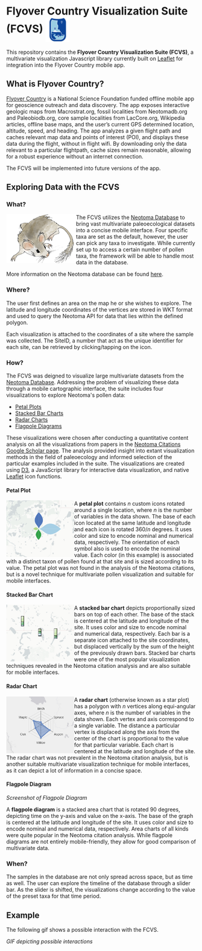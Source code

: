 # Flyover Country Visualization Suite (FCVS) <img align="center" src="images/FCLogo.png"/> 

This repository contains the **Flyover Country Visualization Suite (FCVS)**, a multivariate visualization Javascript library currently built on [Leaflet](http://leafletjs.com/) for integration into the Flyover Country mobile app.

## What is Flyover Country?

[Flyover Country](http://fc.umn.edu/)  is a National Science Foundation funded offline mobile app for geoscience outreach and data discovery. The app exposes interactive geologic maps from Macrostrat.org, fossil localities from Neotomadb.org and Paleobiodb.org, core sample localities from LacCore.org, Wikipedia articles, offline base maps, and the user’s current GPS determined location, altitude, speed, and heading. The app analyzes a given flight path and caches relevant map data and points of interest (POI), and displays these data during the flight, without in flight wifi. By downloading only the data relevant to a particular flightpath, cache sizes remain reasonable, allowing for a robust experience without an internet connection.

The FCVS will be implemented into future versions of the app.

## Exploring Data with the FCVS

### What?

<img align="left"  src="images/Neotoma.png">

The FCVS utilizes the [Neotoma Database](https://www.neotomadb.org/) to bring vast multivariate paleoecological datasets into a concise mobile interface. Four specific taxa are set as the default, however, the user can pick any taxa to investigate. While currently set up to access a certain number of pollen taxa, the framework will be able to handle most data in the database. 

More information on the Neotoma database can be found [here](https://www.neotomadb.org/about/category/database).

### Where?

The user first defines an area on the map he or she wishes to explore. The latitude and longitude coordinates of the vertices are stored in WKT format and used to query the Neotoma API for data that lies within the defined polygon. 

Each visualization is attached to the coordinates of a site where the sample was collected. The SiteID, a number that act as the unique identifier for each site, can be retrieved by clicking/tapping on the icon.

### How?

The FCVS was deigned to visualize large multivariate datasets from the [Neotoma Database](https://www.neotomadb.org/). Addressing the problem of visualizing these data through a mobile cartographic interface, the suite includes four visualizations to explore Neotoma's pollen data:
* [Petal Plots](#petal-plot)
* [Stacked Bar Charts](#stacked-bar-chart)
* [Radar Charts](#radar-chart)
* [Flagpole Diagrams](#flagpole-diagram)

These visualizations were chosen after conducting a quantitative content analysis on all the visualizations from papers in the [Neotoma Citations Google Scholar page](https://scholar.google.com/citations?user=idoixqkAAAAJ&hl=en). The analysis provided insight into extant visualization methods in the field of paleoecology and informed selection of the particular examples included in the suite. The visualizations are created using [D3](https://github.com/d3/d3), a JavaScript library for interactive data visualization, and native [Leaflet](http://leafletjs.com/) icon functions.

#### Petal Plot

<img align="left"  height=150px width=auto src="images/Petal_Plot_Example.PNG">

A **petal plot** contains *n* custom icons rotated around a single location, where *n* is the number of variables in the data shown. The base of each icon located at the same latitude and longitude and each icon is rotated 360/*n* degrees. It uses color and size to encode nominal and numerical data, respectively. The orientation of each symbol also is used to encode the nominal value. Each color (in this example) is associated with a distinct taxon of pollen found at that site and is sized according to its value. The petal plot was not found in the analysis of the Neotoma citations, but is a novel technique for multivariate pollen visualization and suitable for mobile interfaces. 
 

#### Stacked Bar Chart

<img align="left"  height=150px width=auto src="images/Stacked_Bar_Chart_Example.PNG">

A **stacked bar chart** depicts proportionally sized bars on top of each other. The base of the stack is centered at the latitude and longitude of the site. It uses color and size to encode nominal and numerical data, respectively. Each bar is a separate icon attached to the site coordinates, but displaced vertically by the sum of the height of the previously drawn bars. Stacked bar charts were one of the most popular visualization techniques revealed in the Neotoma citation analysis and are also suitable for mobile interfaces.
 

#### Radar Chart

<img align="left" height=150px width=auto src="images/Radar_Plot_Example.PNG">

A **radar chart** (otherwise known as a star plot) has a polygon with *n* vertices along equi-angular axes, where *n* is the number of variables in the data shown. Each vertex and axis correspond to a single variable. The distance a particular vertex is displaced along the axis from the center of the chart is proportional to the value for that particular variable. Each chart is centered at the latitude and longitude of the site. The radar chart was not prevalent in the Neotoma citation analysis, but is another suitable multivariate visualization technique for mobile interfaces, as it can depict a lot of information in a concise space.

 
#### Flagpole Diagram

*Screenshot of Flagpole Diagram*

A **flagpole diagram** is a stacked area chart that is rotated 90 degrees, depicting time on the y-axis and value on the x-axis. The base of the graph is centered at the latitude and longitude of the site. It uses color and size to encode nominal and numerical data, respectively. Area charts of all kinds were quite popular in the Neotoma citation analysis. While flagpole diagrams are not entirely mobile-friendly, they allow for good comparison of multivariate data.

### When?

The samples in the database are not only spread across space, but as time as well. The user can explore the timeline of the database through a slider bar. As the slider is shifted, the visualizations change according to the value of the preset taxa for that time period.

## Example

The following gif shows a possible interaction with the FCVS.

*GIF depicting possible interactions*
